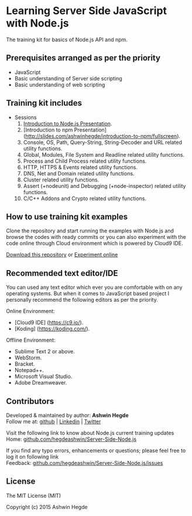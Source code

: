 # Learning Server Side JavaScript with Node.js

The training kit for basics of Node.js API and npm.

## Prerequisites arranged as per the priority 

* JavaScript
* Basic understanding of Server side scripting
* Basic understanding of web scripting

## Training kit includes

* Sessions
  01. [Introduction to Node.js Presentation](http://slides.com/ashwinhegde/nodejs/fullscreen).
  02. [Introduction to npm Presentation] (http://slides.com/ashwinhegde/introduction-to-npm/fullscreen).
  03. Console, OS, Path, Query-String, String-Decoder and URL related utility functions.
  04. Global, Modules, File System and Readline related utility functions.
  05. Process and Child Process related utility functions.
  06. HTTP, HTTPS & Events related utility functions.
  07. DNS, Net and Domain related utility functions.
  08. Cluster related utility functions.
  09. Assert (+nodeunit) and Debugging (+node-inspector) related utility functions.
  10. C/C++ Addons and Crypto related utility functions.

## How to use training kit examples

Clone the repository and start running the examples with Node.js and browse the codes with ready commits or 
you can also experiment with the code online through Cloud environment which is powered by Cloud9 IDE.

<a href="//github.com/hegdeashwin/Server-Side-Node.js/archive/master.zip" target="_blank">Download this repository</a> or <a href="//c9.io/hegdeashwin/Server-side-nodejs" target="_blank">Experiment online</a>

## Recommended text editor/IDE

You can used any text editor which ever you are comfortable with on any operating systems.
But when it comes to JavaScript based project I personally recommend the following editors
as per the priority.

Online Environment:
* [Cloud9 IDE] (https://c9.io/).
* [Koding] (https://koding.com/).

Offline Environment:
* Sublime Text 2 or above.
* WebStorm.
* Bracket.
* Notepad++.
* Microsoft Visual Studio.
* Adobe Dreamweaver.

## Contributors

Developed &amp; maintained by author: <b>Ashwin Hegde</b><br>
Follow me at: <a href="//github.com/hegdeashwin" target="_blank">github</a> | <a href="//in.linkedin.com/in/hegdeashwin" target="_blank">Linkedin</a> | <a href="//twitter.com/hegdeashwin3" target="_blank">Twitter</a>

Visit the following link to know about Node.js current training updates<br>
Home: <a href="//github.com/hegdeashwin/Server-Side-Node.js" target="_blank">github.com/hegdeashwin/Server-Side-Node.js</a>
  
If you find any typo errors, enhancements or questions; please feel free to log it on following link<br>
Feedback: <a href="//github.com/hegdeashwin/Server-Side-Node.js/issues" target="_blank">github.com/hegdeashwin/Server-Side-Node.js/issues</a>

## License

The MIT License (MIT)

Copyright (c) 2015 Ashwin Hegde
